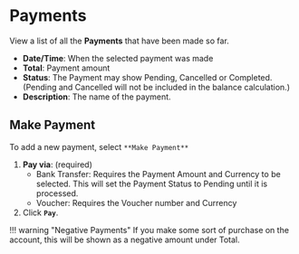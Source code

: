 # Payments 
View a list of all the **Payments** that have been made so far. 

+ **Date/Time**: When the selected payment was made
+ **Total**: Payment amount
+ **Status**: The Payment may show Pending, Cancelled or Completed. (Pending and Cancelled will not be included in the balance calculation.)
+ **Description**: The name of the payment. 

## Make Payment
To add a new payment, select `**Make Payment**`

1. **Pay via**: (required) 
    + Bank Transfer: Requires the Payment Amount and Currency to be selected. This will set the Payment Status to Pending until it is processed. 
    + Voucher: Requires the Voucher number and Currency
2. Click **`Pay`**.

   
!!! warning "Negative Payments"
    If you make some sort of purchase on the account, this will be shown as a negative amount under Total. 
